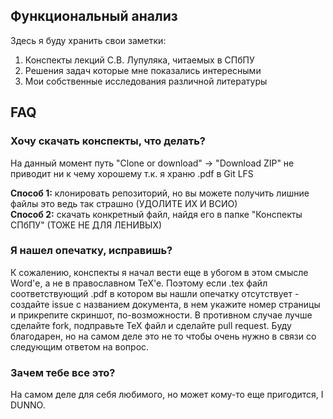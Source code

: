 ## Функциональный анализ
Здесь я буду хранить свои заметки:

1. Конспекты лекций С.В. Лупуляка, читаемых в СПбПУ
2. Решения задач которые мне показались интересными
3. Мои собственные исследования различной литературы

## FAQ
### Хочу скачать конспекты, что делать?
На данный момент путь "Clone or download" -> "Download ZIP" не приводит ни к чему хорошему т.к. я храню .pdf в Git LFS

**Способ 1:** клонировать репозиторий, но вы можете получить лишние файлы это ведь так страшно (УДОЛИТЕ ИХ И ВСИО)  
**Способ 2:** скачать конкретный файл, найдя его в папке "Конспекты СПбПУ" (ТОЖЕ НЕ ДЛЯ ЛЕНИВЫХ)

### Я нашел опечатку, исправишь?
К сожалению, конспекты я начал вести еще в убогом в этом смысле Word'е, а не в православном TeX'e. Поэтому если .tex файл соответствующий 
.pdf в котором вы нашли опечатку отсутствует - создайте issue с названием документа, в нем укажите номер страницы и прикрепите скриншот, 
по-возможности. В противном случае лучше сделайте fork, подправьте TeX файл и сделайте pull request. Буду благодарен, но на самом деле это
не то чтобы очень нужно в связи со следующим ответом на вопрос.

### Зачем тебе все это?
На самом деле для себя любимого, но может кому-то еще пригодится, I DUNNO.
